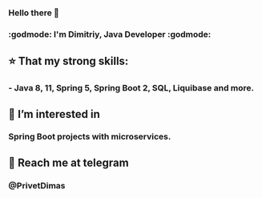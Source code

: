 ### Hello there 👋

### :godmode: **I'm Dimitriy, Java Developer** :godmode:

## :star: That my strong skills: 

### - **Java 8, 11, Spring 5, Spring Boot 2, SQL, Liquibase and more.**
   

## :leaves: I’m interested in 

### **Spring Boot** projects with **microservices**.


## :calling: Reach me at telegram 

### **@PrivetDimas**
